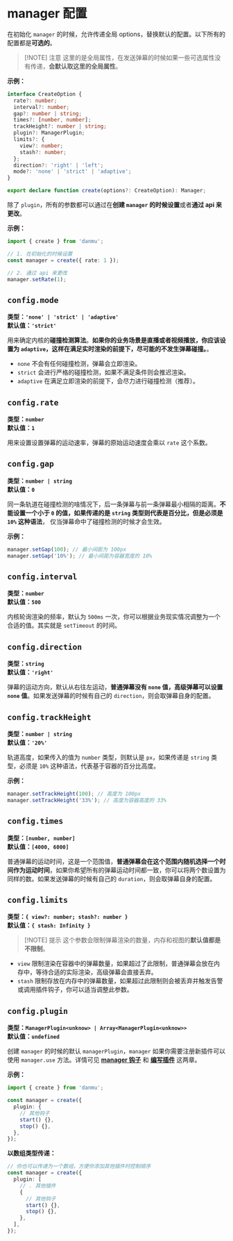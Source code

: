 # manager 配置

在初始化 `manager` 的时候，允许传递全局 options，替换默认的配置。以下所有的配置都是**可选的**。

> [!NOTE] 注意
> 这里的是全局属性，在发送弹幕的时候如果一些可选属性没有传递，**会默认取这里的全局属性**。

**示例：**

```ts {16}
interface CreateOption {
  rate?: number;
  interval?: number;
  gap?: number | string;
  times?: [number, number];
  trackHeight?: number | string;
  plugin?: ManagerPlugin;
  limits?: {
    view?: number;
    stash?: number;
  };
  direction?: 'right' | 'left';
  mode?: 'none' | 'strict' | 'adaptive';
}

export declare function create(options?: CreateOption): Manager;
```

除了 `plugin`，所有的参数都可以通过在**创建 `manager` 的时候设置**或者**通过 api 来更改**。

**示例：**

```ts
import { create } from 'danmu';

// 1. 在初始化的时候设置
const manager = create({ rate: 1 });

// 2. 通过 api 来更改
manager.setRate(1);
```

## `config.mode`

**类型：`'none' | 'strict' | 'adaptive'`**<br/>
**默认值：`'strict'`**

用来确定内核的**碰撞检测算法**。**如果你的业务场景是直播或者视频播放，你应该设置为 `adaptive`，这样在满足实时渲染的前提下，尽可能的不发生弹幕碰撞。**。

- `none` 不会有任何碰撞检测，弹幕会立即渲染。
- `strict` 会进行严格的碰撞检测，如果不满足条件则会推迟渲染。
- `adaptive` 在满足立即渲染的前提下，会尽力进行碰撞检测（推荐）。

## `config.rate`

**类型：`number`**<br/>
**默认值：`1`**

用来设置设置弹幕的运动速率，弹幕的原始运动速度会乘以 `rate` 这个系数。

## `config.gap`

**类型：`number | string`**<br/>
**默认值：`0`**

同一条轨道在碰撞检测的啥情况下，后一条弹幕与前一条弹幕最小相隔的距离。**不能设置一个小于 `0` 的值，如果传递的是 `string` 类型则代表是百分比，但是必须是 `10%` 这种语法**， 仅当弹幕命中了碰撞检测的时候才会生效。

**示例：**

```ts
manager.setGap(100); // 最小间距为 100px
manager.setGap('10%'); // 最小间距为容器宽度的 10%
```

## `config.interval`

**类型：`number`**<br/>
**默认值：`500`**

内核轮询渲染的频率，默认为 `500ms` 一次，你可以根据业务现实情况调整为一个合适的值。其实就是 `setTimeout` 的时间。

## `config.direction`

**类型：`string`**<br/>
**默认值：`'right'`**

弹幕的运动方向，默认从右往左运动，**普通弹幕没有 `none` 值，高级弹幕可以设置 `none` 值**。如果发送弹幕的时候有自己的 `direction`，则会取弹幕自身的配置。

## `config.trackHeight`

**类型：`number | string`**<br/>
**默认值：`'20%'`**

轨道高度，如果传入的值为 `number` 类型，则默认是 `px`，如果传递是 `string` 类型，必须是 `10%` 这种语法，代表基于容器的百分比高度。

**示例：**

```ts
manager.setTrackHeight(100); // 高度为 100px
manager.setTrackHeight('33%'); // 高度为容器高度的 33%
```

## `config.times`

**类型：`[number, number]`**<br/>
**默认值：`[4000, 6000]`**

普通弹幕的运动时间，这是一个范围值，**普通弹幕会在这个范围内随机选择一个时间作为运动时间**，如果你希望所有的弹幕运动时间都一致，你可以将两个数设置为同样的数。如果发送弹幕的时候有自己的 `duration`，则会取弹幕自身的配置。

## `config.limits`

**类型：`{ view?: number; stash?: number }`**<br/>
**默认值：`{ stash: Infinity }`**

> [!NOTE] 提示
> 这个参数会限制弹幕渲染的数量，内存和视图的**默认值都是不限制**。

- `view` 限制渲染在容器中的弹幕数量，如果超过了此限制，普通弹幕会放在内存中，等待合适的实际渲染，高级弹幕会直接丢弃。
- `stash` 限制存放在内存中的弹幕数量，如果超过此限制则会被丢弃并触发告警或调用插件钩子，你可以适当调整此参数。

## `config.plugin`

**类型：`ManagerPlugin<unknow> | Array<ManagerPlugin<unknow>>`**<br/>
**默认值：`undefined`**

创建 `manager` 的时候的默认 `managerPlugin`，`manager` 如果你需要注册新插件可以使用 `manager.use` 方法。详情可见 [**manager 钩子**](./manager-hooks) 和 [**编写插件**](../guide/create-plugin) 这两章。

**示例：**

```ts
import { create } from 'danmu';

const manager = create({
  plugin: {
    // 其他钩子
    start() {},
    stop() {},
  },
});
```

**以数组类型传递：**

```ts
// 你也可以传递为一个数组，方便你添加其他插件时控制顺序
const manager = create({
  plugin: [
    // . 其他插件
    {
      // 其他钩子
      start() {},
      stop() {},
    },
  ],
});
```
